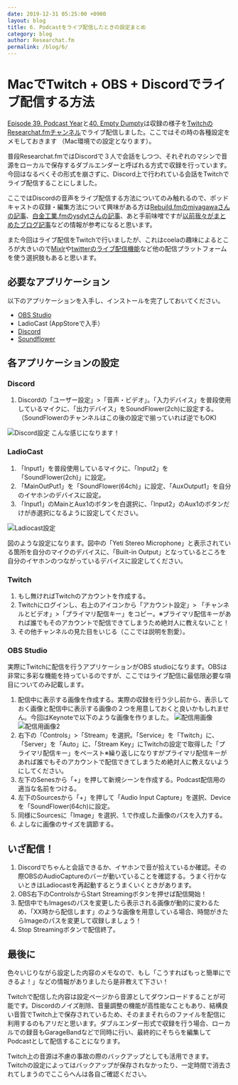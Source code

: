 ```yaml
---
date: 2019-12-31 05:25:00 +0900
layout: blog
title: 6. Podcastをライブ配信したときの設定まとめ
category: blog
author: Researchat.fm
permalink: /blog/6/
---
```


# MacでTwitch + OBS + Discordでライブ配信する方法

[Episode 39. Podcast Year](https://researchat.fm/episode/39)と[40. Empty Dumpty](https://researchat.fm/episode/40)は収録の様子を[TwitchのResearchat.fmチャンネル](https://www.twitch.tv/researchat_fm/)でライブ配信しました。ここではその時の各種設定をメモしておきます
（Mac環境での設定となります）。

普段Researchat.fmではDiscordで３人で会話をしつつ、それぞれのマシンで音源をローカルで保存するダブルエンダーと呼ばれる方式で収録を行っています。今回はなるべくその形式を崩さずに、Discord上で行われている会話をTwitchでライブ配信することにしました。

ここではDiscordの音声をライブ配信する方法についてのみ触れるので、ポッドキャストの収録・編集方法について興味がある方は[Rebuild.fmのmiyagawaさんの記事](https://weblog.bulknews.net/podcasting-guide-2017-2e88531a367d)、[白金工業.fmのysdytさんの記事](https://qiita.com/ysdyt/items/9a95857aed85a19766b0)、あと手前味噌ですが[以前我々がまとめたブログ記事](https://researchat.fm/blog/2/)などの情報が参考になると思います。

また今回はライブ配信をTwitchで行いましたが、これはcoelaの趣味によるところが大きいので[Mixlr](http://mixlr.com/)や[twitterのライブ配信機能](https://help.twitter.com/ja/using-twitter/twitter-live)など他の配信プラットフォームを使う選択肢もあると思います。

## 必要なアプリケーション
以下のアプリケーションを入手し、インストールを完了しておいてください。

- [OBS Studio](https://obsproject.com/ja)
- LadioCast (AppStoreで入手）
- [Discord](https://discordapp.com/)
- [Soundflower](https://github.com/mattingalls/Soundflower)


## 各アプリケーションの設定

### Discord
1. Discordの「ユーザー設定」>「音声・ビデオ」。「入力デバイス」を普段使用しているマイクに、「出力デバイス」をSoundFlower(2ch)に設定する。（SoundFlowerのチャンネルはこの後の設定で揃っていれば逆でもOK)

![Discord設定](/images/blog/discord.png)
こんな感じになります！

### LadioCast
1. 「Input1」を普段使用しているマイクに、「Input2」を「SoundFlower(2ch)」に設定。
1. 「MainOutPut1」を「SoundFlower(64ch)」に設定、「AuxOutput1」を自分のイヤホンのデバイスに設定。
1. 「Input1」のMainとAux1のボタンを白選択に、「Input2」のAux1のボタンだけが赤選択になるように設定してください。

![Ladiocast設定](/images/blog/ladiocast.png)

図のような設定になります。図中の「Yeti Stereo Microphone」と表示されている箇所を自分のマイクのデバイスに、「Built-in Output」となっているところを自分のイヤホンのつながっているデバイスに設定してください。

### Twitch
1. もし無ければTwitchのアカウントを作成する。
1. Twitchにログインし、右上のアイコンから「アカウント設定」> 「チャンネルとビデオ」>「プライマリ配信キー」をコピー。※プライマリ配信キーがあれば誰でもそのアカウントで配信できてしまうため絶対人に教えないこと！
1. その他チャンネルの見た目をいじる（ここでは説明を割愛）。

### OBS Studio
実際にTwitchに配信を行うアプリケーションがOBS studioになります。OBSは非常に多彩な機能を持っているのですが、ここではライブ配信に最低限必要な項目についてのみ記載します。

1. 配信中に表示する画像を作成する。実際の収録を行う少し前から、表示しておく画像と配信中に表示する画像の２つを用意しておくと良いかもしれません。今回はKeynoteで以下のような画像を作りました。
![配信用画像](/images/blog/Image.jpeg)
![配信用画像2](/images/blog/Image3.jpeg)
1. 右下の「Controls」>「Stream」を選択。「Service」を「Twitch」に、「Server」を「Auto」に、「Stream Key」にTwitchの設定で取得した「プライマリ配信キー」をペースト※繰り返しになりすがプライマリ配信キーがあれば誰でもそのアカウントで配信できてしまうため絶対人に教えないようにしてください。
1. 左下のSenesから「+」を押して新規シーンを作成する。Podcast配信用の適当な名前をつける。
1. 左下のSourcesから「+」を押して「Audio Input Capture」を選択、Deviceを「SoundFlower(64ch)に設定。
1. 同様にSourcesに「Image」を選択、1.で作成した画像のパスを入力する。
1. よしなに画像のサイズを調節する。

## いざ配信！
1. Discordでちゃんと会話できるか、イヤホンで音が拾えているか確認。その際OBSのAudioCaptureのバーが動いていることを確認する。うまく行かないときはLadiocastを再起動するとうまくいくときがあります。
1. OBS右下のControlsからStart Streamingボタンを押せば配信開始！ 
1. 配信中でもImagesのパスを変更したら表示される画像が動的に変わるため、「XX時から配信します」のような画像を用意している場合、時間がきたらImageのパスを変更して収録しましょう！
1. Stop Streamingボタンで配信終了。

## 最後に

色々いじりながら設定した内容のメモなので、もし「こうすればもっと簡単にできるよ！」などの情報がありましたら是非教えて下さい！

Twitchで配信した内容は設定ページから音源としてダウンロードすることが可能です。Discordのノイズ削除、音量調整の機能が高性能なこともあり、結構良い音質でTwitch上で保存されているため、そのままそれらのファイルを配信に利用するのもアリだと思います。ダブルエンダー形式で収録を行う場合、ローカルでの録音もGarageBandなどで同時に行い、最終的にそちらを編集してPodcastとして配信することになります。

Twitch上の音源は不慮の事故の際のバックアップとしても活用できます。Twitchの設定によってはバックアップが保存されなかったり、一定時間で消去されてしまうのでここらへんは各自ご確認ください。
